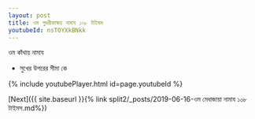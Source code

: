 ```yaml
---
layout: post
title: ওম পুণ্ডরীকাক্ষয় নামায ১০৮ টাইমস
youtubeId: nsTOYXkBNkk
---
```

 
 
 ওম কাঁথায় নামায  
 
 -  সুখের উপরের সীমা কে 
 
  
 
  
 
 
 
 
 
 


{% include youtubePlayer.html id=page.youtubeId %}
 
[Next]({{ site.baseurl }}{% link  split2/_posts/2019-06-16-ওম মেধাজায়া নামায ১০৮ টাইমস.md%})
 
